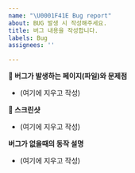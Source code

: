 ```yaml
---
name: "\U0001F41E Bug report"
about: BUG 발생 시 작성해주세요.
title: 버그 내용을 작성합니다.
labels: Bug
assignees: ''

---
```


**🔎 버그가 발생하는 페이지(파일)와 문제점**
<!-- 에러메세지와 몇번째 파일에서 에러가 발생했는지 기술해주세요. (에러코드 복붙가능) -->
- (여기에 지우고 작성)

**📸 스크린샷**
<!-- 가능하다면 스크린샷도 추가해주세요. (drag and drop 가능) -->
- (여기에 지우고 작성)

**버그가 없을때의 동작 설명**
<!-- 본인이 구현한 기능이 아니면 생략 가능 -->
- (여기에 지우고 작성)
